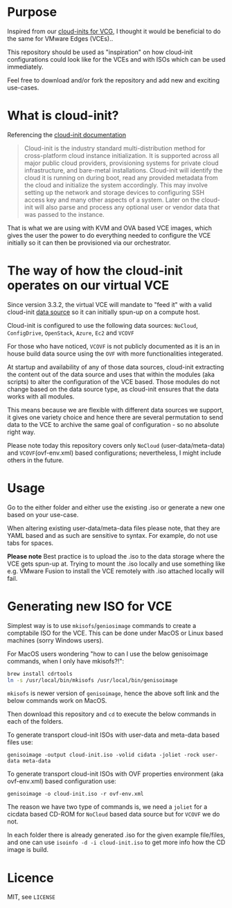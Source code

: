 # Purpose

Inspired from our [cloud-inits for VCG](https://bitbucket.org/velocloud/deployment/src/master/vcg/), I thought it would be beneficial to do the same for VMware Edges (VCEs)..

This repository should be used as "inspiration" on how cloud-init configurations could look like for the VCEs and with ISOs which can be used immediately. 

Feel free to download and/or fork the repository and add new and exciting use-cases. 

# What is cloud-init?

Referencing the [cloud-init documentation](https://cloudinit.readthedocs.io/en/latest/)
 
> Cloud-init is the industry standard multi-distribution method for cross-platform cloud instance initialization. It is supported across all major public cloud providers, provisioning systems for private cloud infrastructure, and bare-metal installations. Cloud-init will identify the cloud it is running on during boot, read any provided metadata from the cloud and initialize the system accordingly. This may involve setting up the network and storage devices to configuring SSH access key and many other aspects of a system. Later on the cloud-init will also parse and process any optional user or vendor data that was passed to the instance.

That is what we are using with  KVM and OVA based VCE images, which gives the user the power to do everything needed to configure the VCE initially so it can then be provisioned via our orchestrator. 

# The way of how the cloud-init operates on our virtual VCE

Since version 3.3.2, the virtual VCE will mandate to "feed it" with a valid cloud-init [data source](https://cloudinit.readthedocs.io/en/latest/topics/datasources.html) so it can initially spun-up on a compute host. 

Cloud-init is configured to use the following data sources: ``NoCloud``, ``ConfigDrive``, ``OpenStack``, ``Azure``, ``Ec2`` and ``VCOVF``

For those who have noticed, ``VCOVF`` is not publicly documented as it is an in house build data source using the ``OVF`` with more functionalities integerated. 

At startup and availability of any of those data sources, cloud-init extracting the content out of the data source and uses that within the modules (aka scripts) to alter the configuration of the VCE based. Those modules do not change based on the data source type, as cloud-init ensures that the data works with all modules.

This means because we are flexible with different data sources we support, it gives one variety choice and hence there are several permutation to send data to the VCE to archive the same goal of configuration - so no absolute right way. 

Please note today this repository covers only ``NoCloud`` (user-data/meta-data) and ``VCOVF``(ovf-env.xml) based configurations; nevertheless, I might include others in the future.

# Usage

Go to the either folder and either use the existing .iso or generate a new one based on your use-case.

When altering existing user-data/meta-data files please note, that they are YAML based and as such are sensitive to syntax. For example, do not use tabs for spaces. 

**Please note** Best practice is to upload the .iso to the data storage where the VCE gets spun-up at. Trying to mount the .iso locally and use something like e.g. VMware Fusion to install the VCE remotely with .iso attached locally will fail.  

# Generating new ISO for VCE

Simplest way is to use ``mkisofs``/``geniosimage`` commands to create a comptabile ISO for the VCE. This can be done under MacOS or Linux based machines (sorry Windows users).

For MacOS users wondering "how to can I use the below genisoimage commands, when I only have mkisofs?!":

```sh
brew install cdrtools
ln -s /usr/local/bin/mkisofs /usr/local/bin/genisoimage
```

``mkisofs`` is newer version of ``genisoimage``, hence the above soft link and the below commands work on MacOS.

Then download this repository and ``cd`` to execute the below commands in each of the folders. 

To generate transport cloud-init ISOs with user-data and meta-data based files use: 

``genisoimage -output cloud-init.iso -volid cidata -joliet -rock user-data meta-data``

To generate transport cloud-init ISOs with OVF properties environment (aka ovf-env.xml) based configuration use:

``genisoimage -o cloud-init.iso -r ovf-env.xml``

The reason we have two type of commands is, we need a ``joliet`` for a cicdata based CD-ROM for ``NoCloud`` based data source but for ``VCOVF`` we do not. 

In each folder there is already generated .iso for the given example file/files, and one can use ``isoinfo -d -i cloud-init.iso`` to get more info how the CD image is build. 

# Licence

MIT, see ``LICENSE``

